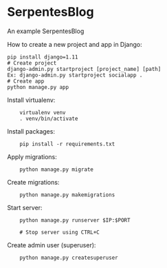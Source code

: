 # SerpentesBlog
An example SerpentesBlog

How to create a new project and app in Django:

    pip install django=1.11
    # Create project
    django-admin.py startproject [project_name] [path]
    Ex: django-admin.py startproject socialapp .
    # Create app
    python manage.py app

Install virtualenv:
        
        virtualenv venv
        . venv/bin/activate

Install packages:
        
        pip install -r requirements.txt
        
Apply migrations:
        
        python manage.py migrate
        
Create migrations:
        
        python manage.py makemigrations
        
Start server:
        
        python manage.py runserver $IP:$PORT
        
        # Stop server using CTRL+C

Create admin user (superuser):

        python manage.py createsuperuser
